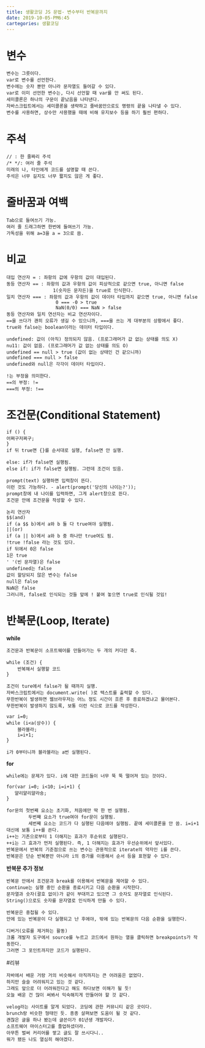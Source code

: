 ```yaml
---
title: 생활코딩 JS 문법- 변수부터 반복문까지
date: 2019-10-05-PM6:45
cartegories: 생활코딩
---
```

# 변수

    변수는 그릇이다.
    var로 변수를 선언한다.
    변수에는 숫자 뿐만 아니라 문자열도 들어갈 수 있다.
    var로 이미 선언한 변수는, 다시 선언할 때 var를 안 써도 된다.
    세미콜론은 하나의 구문이 끝났음을 나타낸다.
    자바스크립트에서는 세미콜론을 생략하고 줄바꿈만으로도 명령의 끝을 나타낼 수 있다.
    변수를 사용하면, 상수만 사용했을 때에 비해 유지보수 등을 하기 훨씬 편하다.
  
# 주석

    // : 한 줄짜리 주석
    /* */: 여러 줄 주석
    미래의 나, 타인에게 코드를 설명할 때 쓴다.
    주석은 너무 길지도 너무 짧지도 않은 게 좋다.
  
# 줄바꿈과 여백

    Tab으로 들여쓰기 가능.
    여러 줄 드래그하면 한번에 들여쓰기 가능.
    가독성을 위해 a=3을 a = 3으로 씀.
  
# 비교
  
    대입 연산자 = : 좌항의 값에 우항의 값이 대입된다.
    동등 연산자 == : 좌항의 값과 우항의 값이 피상적으로 같으면 true, 아니면 false
                     1(숫자든 문자든)을 true로 인식한다.
    일치 연산자 === : 좌항의 값과 우항의 값이 데이터 타입까지 같으면 true, 아니면 false
                      0 === -0 > true
                      NaN(0/0) === NaN > false
    동등 연산자와 일치 연산자는 비교 연산자이다.
    ==을 쓰다가 괜히 오류가 생길 수 있으니까, ===을 쓰는 게 대부분의 상황에서 좋다.
    true와 false는 boolean이라는 데이터 타입이다.

    undefined: 값이 (아직) 정의되지 않음. (프로그래머가 값 없는 상태를 의도 X)
    nu11: 값이 없음. (프로그래머가 값 없는 상태를 의도 O)
    undefined == null > true (값이 없는 상태인 건 같으니까)
    undefined === null > false
    undefined와 null은 각각이 데이터 타입이다.

    !는 부정을 의미한다. 
    ==의 부정: !=
    ===의 부정: !==

# 조건문(Conditional Statement)
  
    if () {
    어쩌구저쩌구;
    }
    if 뒤 true면 {}를 순서대로 실행, false면 안 실행.

    else: if가 false면 실행됨.
    else if: if가 false면 실행됨. 그런데 조건이 있음.

    prompt(text) 실행하면 입력창이 뜬다.
    이런 것도 가능하다. - alert(prompt('당신의 나이는?'));
    prompt창에 내 나이를 입력하면, 그게 alert창으로 뜬다.
    조건문 안에 조건문을 작성할 수 있다.

    논리 연산자
    $$(and)
    if (a $$ b)에서 a와 b 둘 다 true여야 실행됨.
    ||(or)
    if (a || b)에서 a와 b 중 하나만 true여도 됨.
    !true !false 라는 것도 있다. 
    if 뒤에서 0은 false
    1은 true
    ' '(빈 문자열)은 false
    undefined는 false
    값이 할당되지 않은 변수는 false
    null은 false
    NaN은 false
    그러니까, false로 인식되는 것들 앞에 ! 붙여 놓으면 true로 인식될 것임!

# 반복문(Loop, Iterate)
  **while**
    
    조건문과 반복문이 소프트웨어를 만들어가는 두 개의 커다란 축.
        
    while (조건) {
        반복해서 실행할 코드
    }
    
    조건이 ture에서 false가 될 때까지 실행.
    자바스크립트에서는 document.write( )로 텍스트를 출력할 수 있다.
    무한반복이 발생하면 웹브라우저는 어느 정도 시간이 흐른 후 종료하겠냐고 물어본다.
    무한반복이 발생하지 않도록, 보통 이런 식으로 코드를 작성한다.
    
    var i=0;
    while (i<a(상수)) {
        블라블라;
        i=i+1;
    }
    
    i가 0부터니까 블라블라는 a번 실행된다.
    
  **for**
    
    while에는 문제가 있다. i에 대한 코드들이 너무 뚝 뚝 떨어져 있는 것이다.
    
    for(var i=0; i<10; i=i+1) {
       얄리얄리얄라숑;
    } 
     
    for문의 첫번째 요소는 초기화, 처음에만 딱 한 번 실행됨.
            두번째 요소가 true여야 for문이 실행됨.
            세번째 요소는 코드가 다 실행된 다음에야 실행됨. 끝에 세미콜론을 안 씀. i=i+1 대신에 보통 i++를 쓴다.
    i++는 기존으로부터 1 더해지는 효과가 후순위로 실행된다. 
    ++i는 그 효과가 먼저 실행된다. 즉, 1 더해지는 효과가 우선순위에서 앞서있다.
    반복문에서 반복의 기준점으로 쓰는 변수는 관용적으로 iterate의 약자인 i를 쓴다.
    반복문은 단순 반복뿐만 아니라 i의 증가를 이용해서 순서 등을 표현할 수 있다.
    
  **반복문 추가 정보**
    
    반복문 안에서 조건문과 break를 이용해서 반복문을 제어할 수 있다.
    continue는 실행 중인 순환을 종료시키고 다음 순환을 시작한다.
    문자열과 숫자(괄호 없이)가 같이 부대끼고 있으면 그 숫자도 문자열로 인식된다.
    String()으로도 숫자를 문자열로 인식하게 만들 수 있다.
  
    반복문은 중첩될 수 있다.
    안에 있는 반복문이 다 실행되고 난 후에야, 밖에 있는 반복문의 다음 순환을 실행한다.
   
    디버거(오류를 제거하는 활동)
    크롬 개발자 도구에서 source를 누르고 코드에서 원하는 열을 클릭하면 breakpoints가 작동한다.
    그러면 그 포인트까지만 코드가 실행된다.

#리뷰
    
    자바에서 배운 거랑 거의 비슷해서 아직까지는 큰 어려움은 없었다.
    하지만 슬슬 어려워지고 있는 것 같다.
    그래도 앞으로 더 어려워진다고 해도 하다보면 이해가 될 듯!
    오늘 배운 건 많이 써봐서 익숙해지게 만들어야 할 것 같다.
    
    velog라는 사이트를 알게 되었다. 코딩에 관한 커뮤니티 같은 곳이다.
    brunch랑 비슷한 형태인 듯. 종종 살펴보면 도움이 될 것 같다.
    괜찮은 글을 하나 봤는데 글쓴이가 01년생 개발자다. 
    소프트웨어 마이스터고를 졸업하셨더라.
    아무튼 벌써 커리어를 쌓고 글도 잘 쓰시다니..
    뭐가 됐든 나도 열심히 해야겠다.
